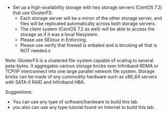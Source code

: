 * Set up a high-availability storage with two storage servers (CentOS 7.2) that use GlusterFS:
  * Each storage server will be a mirror of the other storage server, and files will be replicated automatically across both storage servers.
  * The client system (CentOS 7.2 as well) will be able to access the storage as if it was a local filesystem.
  * Please use SElinux in Enforcing.
  * Please use verify that firewall is enbaled and is blocking all that is NOT needed.s

Note: GlusterFS is a clustered file-system capable of scaling to several peta-bytes. It aggregates various storage bricks over Infiniband RDMA or TCP/IP interconnect into one large parallel network file system. Storage bricks can be made of any commodity hardware such as x86_64 servers with SATA-II RAID and Infiniband HBA.

Suggestions:
  * You can use any type of software/hardware to build this lab.
  * you also can use any type tutorial found on Internet to build this lab.
